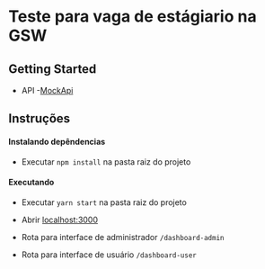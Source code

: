 # Teste para vaga de estágiario na GSW

## Getting Started
* API -[MockApi](http://5d9236ec741bd40014116b43.mockapi.io/projetos)

## Instruções

#### Instalando depêndencias
* Executar ```npm install``` na pasta raiz do projeto

#### Executando
* Executar ```yarn start``` na pasta raiz do projeto

* Abrir [localhost:3000](https://localhost:3000)

* Rota para interface de administrador 
```/dashboard-admin```
* Rota para interface de usuário
```/dashboard-user```
